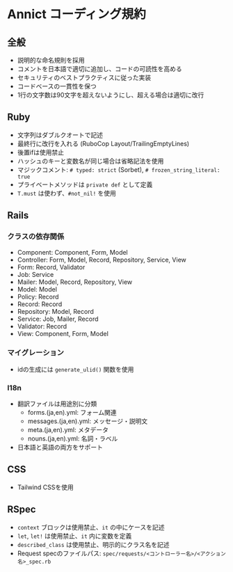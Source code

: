 # Annict コーディング規約

## 全般
- 説明的な命名規則を採用
- コメントを日本語で適切に追加し、コードの可読性を高める
- セキュリティのベストプラクティスに従った実装
- コードベースの一貫性を保つ
- 1行の文字数は90文字を超えないようにし、超える場合は適切に改行

## Ruby
- 文字列はダブルクオートで記述
- 最終行に改行を入れる (RuboCop Layout/TrailingEmptyLines)
- 後置ifは使用禁止
- ハッシュのキーと変数名が同じ場合は省略記法を使用
- マジックコメント: `# typed: strict` (Sorbet), `# frozen_string_literal: true`
- プライベートメソッドは `private def` として定義
- `T.must` は使わず、`#not_nil!` を使用

## Rails
### クラスの依存関係
- Component: Component, Form, Model
- Controller: Form, Model, Record, Repository, Service, View
- Form: Record, Validator
- Job: Service
- Mailer: Model, Record, Repository, View
- Model: Model
- Policy: Record
- Record: Record
- Repository: Model, Record
- Service: Job, Mailer, Record
- Validator: Record
- View: Component, Form, Model

### マイグレーション
- idの生成には `generate_ulid()` 関数を使用

### I18n
- 翻訳ファイルは用途別に分類
  - forms.(ja,en).yml: フォーム関連
  - messages.(ja,en).yml: メッセージ・説明文
  - meta.(ja,en).yml: メタデータ
  - nouns.(ja,en).yml: 名詞・ラベル
- 日本語と英語の両方をサポート

## CSS
- Tailwind CSSを使用

## RSpec
- `context` ブロックは使用禁止、`it` の中にケースを記述
- `let`, `let!` は使用禁止、`it` 内に変数を定義
- `described_class` は使用禁止、明示的にクラス名を記述
- Request specのファイルパス: `spec/requests/<コントローラー名>/<アクション名>_spec.rb`